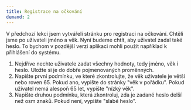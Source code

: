 ```yaml
---
title: Registrace na očkování
demand: 2
---
```


V předchozí lekci jsem vytvářeli stránku pro registraci na očkování. Chtěli jsme po uživateli jméno a věk. Nyní budeme chtít, aby uživatel zadal také heslo. To bychom v pozdější verzi aplikaci mohli použít například k přihlášení do systému.

1. Nejdříve nechte uživatele zadat všechny hodnoty, tedy jméno, věk i heslo. Uložte si je do dobře pojmenovaných proměnných.
1. Napište první podmínku, ve které zkontrolujte, že věk uživatele je větší nebo roven 65. Pokud ano, vypište do stránky "věk v pořádku". Pokud uživatel nemá alespoň 65 let, vypište "nízký věk".
1. Napište druhou podmínku, která zkontroluj, zda je zadané heslo delší než osm znaků. Pokud není, vypište "slabé heslo".
